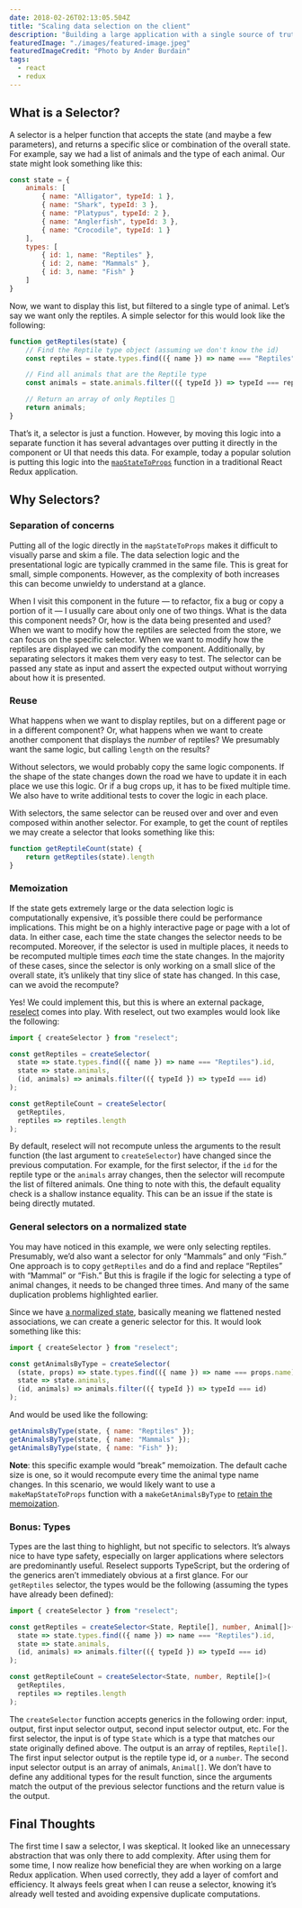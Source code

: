 ```yaml
---
date: 2018-02-26T02:13:05.504Z
title: "Scaling data selection on the client"
description: "Building a large application with a single source of truth enables powerful features. This allows for logging and debugging, easily persisting data across pages, and encourages data normalization. However, data selection becomes complex once the state contains a vast amount of data. A piece of the UI only needs a tiny slice of the overall state. This is the point where selectors begin to have clear advantages."
featuredImage: "./images/featured-image.jpeg"
featuredImageCredit: "Photo by Ander Burdain"
tags:
  - react
  - redux
---
```


## What is a Selector?

A selector is a helper function that accepts the state (and maybe a few parameters), and returns a specific slice or combination of the overall state. For example, say we had a list of animals and the type of each animal. Our state might look something like this:

```javascript
const state = {
    animals: [
        { name: "Alligator", typeId: 1 },
        { name: "Shark", typeId: 3 },
        { name: "Platypus", typeId: 2 },
        { name: "Anglerfish", typeId: 3 },
        { name: "Crocodile", typeId: 1 }
    ],
    types: [
        { id: 1, name: "Reptiles" },
        { id: 2, name: "Mammals" },
        { id: 3, name: "Fish" }
    ]
}
```

Now, we want to display this list, but filtered to a single type of animal. Let’s say we want only the reptiles. A simple selector for this would look like the following:

```javascript
function getReptiles(state) {
    // Find the Reptile type object (assuming we don't know the id)
    const reptiles = state.types.find(({ name }) => name === "Reptiles"); 

    // Find all animals that are the Reptile type
    const animals = state.animals.filter(({ typeId }) => typeId === reptiles.id);

    // Return an array of only Reptiles 🦎
    return animals;
}
```

That’s it, a selector is just a function. However, by moving this logic into a separate function it has several advantages over putting it directly in the component or UI that needs this data. For example, today a popular solution is putting this logic into the [`mapStateToProps`](https://github.com/reactjs/react-redux/blob/master/docs/api.md#arguments) function in a traditional React Redux application.

## Why Selectors?

### Separation of concerns

Putting all of the logic directly in the `mapStateToProps` makes it difficult to visually parse and skim a file. The data selection logic and the presentational logic are typically crammed in the same file. This is great for small, simple components. However, as the complexity of both increases this can become unwieldy to understand at a glance.

When I visit this component in the future — to refactor, fix a bug or copy a portion of it — I usually care about only one of two things. What is the data this component needs? Or, how is the data being presented and used? When we want to modify how the reptiles are selected from the store, we can focus on the specific selector. When we want to modify how the reptiles are displayed we can modify the component. Additionally, by separating selectors it makes them very easy to test. The selector can be passed any state as input and assert the expected output without worrying about how it is presented.

### Reuse

What happens when we want to display reptiles, but on a different page or in a different component? Or, what happens when we want to create another component that displays the *number* of reptiles? We presumably want the same logic, but calling `length` on the results?

Without selectors, we would probably copy the same logic components. If the shape of the state changes down the road we have to update it in each place we use this logic. Or if a bug crops up, it has to be fixed multiple time. We also have to write additional tests to cover the logic in each place.

With selectors, the same selector can be reused over and over and even composed within another selector. For example, to get the count of reptiles we may create a selector that looks something like this:

```javascript
function getReptileCount(state) {
    return getReptiles(state).length
}
```

### Memoization

If the state gets extremely large or the data selection logic is computationally expensive, it’s possible there could be performance implications. This might be on a highly interactive page or page with a lot of data. In either case, each time the state changes the selector needs to be recomputed. Moreover, if the selector is used in multiple places, it needs to be recomputed multiple times *each* time the state changes. In the majority of these cases, since the selector is only working on a small slice of the overall state, it’s unlikely that tiny slice of state has changed. In this case, can we avoid the recompute?

Yes! We could implement this, but this is where an external package, [reselect](https://github.com/reactjs/reselect) comes into play. With reselect, out two examples would look like the following:

```javascript
import { createSelector } from "reselect";

const getReptiles = createSelector(
  state => state.types.find(({ name }) => name === "Reptiles").id,
  state => state.animals,
  (id, animals) => animals.filter(({ typeId }) => typeId === id)
);

const getReptileCount = createSelector(
  getReptiles,
  reptiles => reptiles.length
);
```

By default, reselect will not recompute unless the arguments to the result function (the last argument to `createSelector`) have changed since the previous computation. For example, for the first selector, if the `id` for the reptile type or the `animals` array changes, then the selector will recompute the list of filtered animals. One thing to note with this, the default equality check is a shallow instance equality. This can be an issue if the state is being directly mutated.

### General selectors on a normalized state

You may have noticed in this example, we were only selecting reptiles. Presumably, we’d also want a selector for only “Mammals” and only “Fish.” One approach is to copy `getReptiles` and do a find and replace “Reptiles” with “Mammal” or “Fish.” But this is fragile if the logic for selecting a type of animal changes, it needs to be changed three times. And many of the same duplication problems highlighted earlier.

Since we have [a normalized state](https://redux.js.org/recipes/structuring-reducers/normalizing-state-shape), basically meaning we flattened nested associations, we can create a generic selector for this. It would look something like this:

```javascript
import { createSelector } from "reselect";

const getAnimalsByType = createSelector(
  (state, props) => state.types.find(({ name }) => name === props.name).id,
  state => state.animals,
  (id, animals) => animals.filter(({ typeId }) => typeId === id)
);
```

And would be used like the following:

```javascript
getAnimalsByType(state, { name: "Reptiles" });
getAnimalsByType(state, { name: "Mammals" });
getAnimalsByType(state, { name: "Fish" });
```

**Note**: this specific example would “break” memoization. The default cache size is one, so it would recompute every time the animal type name changes. In this scenario, we would likely want to use a `makeMapStateToProps` function with a `makeGetAnimalsByType` to [retain the memoization](https://redux.js.org/recipes/computing-derived-data#sharing-selectors-across-multiple-components).

### Bonus: Types

Types are the last thing to highlight, but not specific to selectors. It’s always nice to have type safety, especially on larger applications where selectors are predominantly useful. Reselect supports TypeScript, but the ordering of the generics aren’t immediately obvious at a first glance. For our `getReptiles` selector, the types would be the following (assuming the types have already been defined):

```typescript
import { createSelector } from "reselect";

const getReptiles = createSelector<State, Reptile[], number, Animal[]>(
  state => state.types.find(({ name }) => name === "Reptiles").id,
  state => state.animals,
  (id, animals) => animals.filter(({ typeId }) => typeId === id)
);

const getReptileCount = createSelector<State, number, Reptile[]>(
  getReptiles,
  reptiles => reptiles.length
);
```

The `createSelector` function accepts generics in the following order: input, output, first input selector output, second input selector output, etc. For the first selector, the input is of type `State` which is a type that matches our state originally defined above. The output is an array of reptiles, `Reptile[]`. The first input selector output is the reptile type id, or a `number`. The second input selector output is an array of animals, `Animal[]`. We don’t have to define any additional types for the result function, since the arguments match the output of the previous selector functions and the return value is the output.

## Final Thoughts

The first time I saw a selector, I was skeptical. It looked like an unnecessary abstraction that was only there to add complexity. After using them for some time, I now realize how beneficial they are when working on a large Redux application. When used correctly, they add a layer of comfort and efficiency. It always feels great when I can reuse a selector, knowing it’s already well tested and avoiding expensive duplicate computations.
